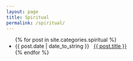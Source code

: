 ```yaml
---
layout: page
title: Spiritual
permalink: /spiritual/
---
```



<div id="archives">
  <ul>
    {% for post in site.categories.spiritual %}
     <li><span>{{ post.date | date_to_string }}</span> &nbsp; <a href="{{ post.url }}">{{ post.title }}</a></li>
    {% endfor %}
  </ul>
</div>
